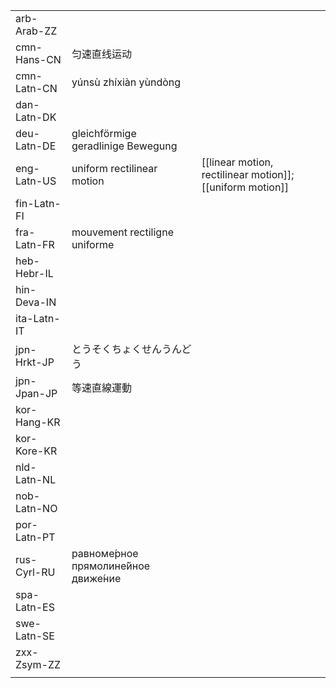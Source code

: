 | | | |
|-|-|-|
| arb-Arab-ZZ |  |  |
| cmn-Hans-CN | 匀速直线运动 |  |
| cmn-Latn-CN | yúnsù zhíxiàn yùndòng |  |
| dan-Latn-DK |  |  |
| deu-Latn-DE | gleichförmige geradlinige Bewegung |  |
| eng-Latn-US | uniform rectilinear motion | [[linear motion, rectilinear motion]]; [[uniform motion]] |
| fin-Latn-FI |  |  |
| fra-Latn-FR | mouvement rectiligne uniforme |  |
| heb-Hebr-IL |  |  |
| hin-Deva-IN |  |  |
| ita-Latn-IT |  |  |
| jpn-Hrkt-JP | とうそくちょくせんうんどう |  |
| jpn-Jpan-JP | 等速直線運動 |  |
| kor-Hang-KR |  |  |
| kor-Kore-KR |  |  |
| nld-Latn-NL |  |  |
| nob-Latn-NO |  |  |
| por-Latn-PT |  |  |
| rus-Cyrl-RU | равноме́рное прямолине́йное движе́ние |  |
| spa-Latn-ES |  |  |
| swe-Latn-SE |  |  |
| zxx-Zsym-ZZ |  |  |
|  |  |  |

